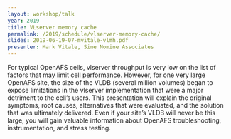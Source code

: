 ```yaml
---
layout: workshop/talk
year: 2019
title: VLserver memory cache
permalink: /2019/schedule/vlserver-memory-cache/
slides: 2019-06-19-07-mvitale-vlmh.pdf
presenter: Mark Vitale, Sine Nomine Associates
---
```


For typical OpenAFS cells, vlserver throughput is very low on the list of
factors that may limit cell performance. However, for one very large OpenAFS
site, the size of the VLDB (several million volumes) began to expose
limitations in the vlserver implementation that were a major detriment to the
cell’s users.  This presentation will explain the original symptoms, root
causes, alternatives that were evaluated, and the solution that was ultimately
delivered.  Even if your site’s VLDB will never be this large, you will gain
valuable information about OpenAFS troubleshooting, instrumentation, and stress
testing.
